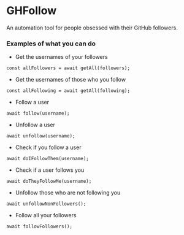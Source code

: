 # GHFollow

An automation tool for people obsessed with their GitHub followers.

### Examples of what you can do

- Get the usernames of your followers

```
const allFollowers = await getAll(followers);
```

- Get the usernames of those who you follow

```
const allFollowing = await getAll(following);
```

- Follow a user

```
await follow(username);
```

- Unfollow a user

```
await unfollow(username);
```

- Check if you follow a user

```
await doIFollowThem(username);
```

- Check if a user follows you

```
await doTheyFollowMe(username);
```

- Unfollow those who are not following you

```
await unfollowNonFollowers();
```

- Follow all your followers

```
await followFollowers();
```